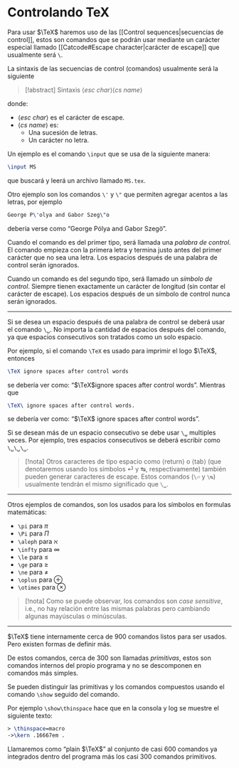 # Controlando TeX

Para usar $\TeX$ haremos uso de las [[Control sequences|secuencias de control]], estos son comandos que se podrán usar mediante un carácter especial llamado [[Catcode#Escape character|carácter de escape]] que usualmente será `\`.

La sintaxis de las secuencias de control (comandos) usualmente será la siguiente
>[!abstract] Sintaxis
> ⟨*esc char*⟩⟨*cs name*⟩

donde:
- ⟨*esc char*⟩ es el carácter de escape.
- ⟨*cs name*⟩ es:
	- Una sucesión de letras.
	- Un carácter no letra.

Un ejemplo es el comando `\input` que se usa de la siguiente manera:
```tex
\input MS
```
que buscará y leerá un archivo llamado `MS.tex`.

Otro ejemplo son los comandos `\'` y  `\"` que permiten agregar acentos a las letras, por ejemplo
```tex
George P\'olya and Gabor Szeg\"o
```
debería verse como “George Pólya and Gabor Szegö”.

Cuando el comando es del primer tipo, será llamada una _palabra de control_. El comando empieza con la primera letra y termina justo antes del primer carácter que no sea una letra. Los espacios después de una palabra de control serán ignorados.

Cuando un comando es del segundo tipo, será llamado un _símbolo de control_. Siempre tienen exactamente un carácter de longitud (sin contar el carácter de escape). Los espacios después de un símbolo de control nunca serán ignorados.

---
Si se desea un espacio después de una palabra de control se deberá usar el comando `\␣`. No importa la cantidad de espacios después del comando, ya que espacios consecutivos son tratados como un solo espacio.

Por ejemplo, si el comando `\TeX` es usado para imprimir el logo $\TeX$, entonces
```tex
\TeX ignore spaces after control words
```
se debería ver como: “$\TeX$ignore spaces after control words”. Mientras que
```tex
\TeX\ ignore spaces after control words.
```
se debería ver como: “$\TeX$ ignore spaces after control words”.

Si se desean más de un espacio consecutivo se debe usar `\␣` multiples veces. Por ejemplo, tres espacios consecutivos se deberá escribir como `\␣\␣\␣`.

> [!nota]
> Otros caracteres de tipo espacio como ⟨return⟩ o ⟨tab⟩ (que denotaremos usando los símbolos ⏎ y ↹, respectivamente) también pueden generar caracteres de escape. Estos comandos (`\⏎` y `\↹`) usualmente tendrán el mismo significado que `\␣`.

---
Otros ejemplos de comandos, son los usados para los símbolos en formulas matemáticas:
- `\pi` para $\pi$
- `\Pi`  para $\Pi$
- `\aleph` para $\aleph$
- `\infty` para $\infty$
- `\le` para $\le$
- `\ge` para $\ge$
- `\ne` para $\ne$
- `\oplus` para $\oplus$
- `\otimes` para $\otimes$

> [!nota]
> Como se puede observar, los comandos son *case sensitive*, i.e., no hay relación entre las mismas palabras pero cambiando algunas mayúsculas o minúsculas.

---
$\TeX$ tiene internamente cerca de 900 comandos listos para ser usados. Pero existen formas de definir más.

De estos comandos, cerca de 300 son llamadas *primitivas*, estos son comandos internos del propio programa y no se descomponen en comandos más simples.

 Se pueden distinguir las primitivas y los comandos compuestos usando el comando `\show` seguido del comando.

Por ejemplo `\show\thinspace` hace que en la consola y log se muestre el siguiente texto:
```tex
> \thinspace=macro
->\kern .16667em .
```

Llamaremos como “plain $\TeX$” al conjunto de casi 600 comandos ya integrados dentro del programa más los casi 300 comandos primitivos.